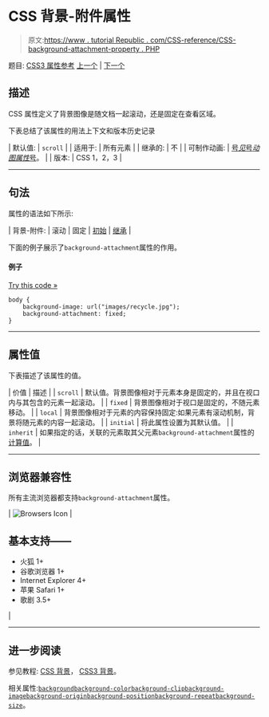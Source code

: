 # CSS 背景-附件属性

> 原文:[https://www . tutorial Republic . com/CSS-reference/CSS-background-attachment-property . PHP](https://www.tutorialrepublic.com/css-reference/css-background-attachment-property.php)

题目: [CSS3 属性参考](css3-properties.php) [上一个](css-background-property.php) | [下一个](css3-background-clip-property.php)

## 描述

CSS 属性定义了背景图像是随文档一起滚动，还是固定在查看区域。

下表总结了该属性的用法上下文和版本历史记录

| 默认值: | `scroll` |
| 适用于: | 所有元素 |
| 继承的: | 不 |
| 可制作动画: | [号*见*号*动图属性*号](css-animatable-properties.php)。 |
| 版本: | CSS 1，2，3 |

* * *

## 句法

属性的语法如下所示:

| 背景-附件: | 滚动 &#124; 固定 &#124; [初始](../definitions.php#initial) &#124; [继承](../definitions.php#inherit) |

下面的例子展示了`background-attachment`属性的作用。

#### 例子

[Try this code »](../codelab.php?topic=css&file=background-attachment-property "Try this code using online Editor")

```
body {
    background-image: url("images/recycle.jpg");
    background-attachment: fixed;
}
```

* * *

## 属性值

下表描述了该属性的值。

| 价值 | 描述 |
| `scroll` | 默认值。背景图像相对于元素本身是固定的，并且在视口内与其包含的元素一起滚动。 |
| `fixed` | 背景图像相对于视口是固定的，不随元素移动。 |
| `local` | 背景图像相对于元素的内容保持固定:如果元素有滚动机制，背景将随元素的内容一起滚动。 |
| `initial` | 将此属性设置为其默认值。 |
| `inherit` | 如果指定的话，关联的元素取其父元素`background-attachment`属性的[计算值](../definitions.php#computed-value)。 |

* * *

## 浏览器兼容性

所有主流浏览器都支持`background-attachment`属性。

| ![Browsers Icon](../Images/e9331123c77668c1832e541c2fca1002.png) | 

## 基本支持——

*   火狐 1+
*   谷歌浏览器 1+
*   Internet Explorer 4+
*   苹果 Safari 1+
*   歌剧 3.5+

 |

* * *

## 进一步阅读

参见教程: [CSS 背景](../css-tutorial/css-background.php)， [CSS3 背景](../css-tutorial/css3-background.php)。

相关属性:[`background`](css-background-property.php)[`background-color`](css-background-color-property.php)[`background-clip`](css3-background-clip-property.php)[`background-image`](css-background-image-property.php)[`background-origin`](css3-background-origin-property.php)[`background-position`](css-background-position-property.php)[`background-repeat`](css-background-repeat-property.php)[`background-size`](css3-background-size-property.php)。